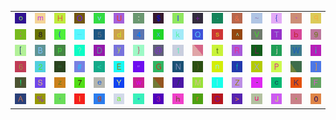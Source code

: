 <table>
<tr>
<td><img src="6F.gif"></td>
<td><img src="6D.gif"></td>
<td><img src="48.gif"></td>
<td><img src="4F.gif"></td>
<td><img src="76.gif"></td>
<td><img src="55.gif"></td>
<td><img src="3A.gif"></td>
<td><img src="24.gif"></td>
<td><img src="49.gif"></td>
<td><img src="2B.gif"></td>
<td><img src="2E.gif"></td>
<td><img src="26.gif"></td>
<td><img src="7E.gif"></td>
<td><img src="7B.gif"></td>
<td><img src="60.gif"></td>
<td><img src="71.gif"></td>
</tr>
<tr>
<td><img src="3B.gif"></td>
<td><img src="38.gif"></td>
<td><img src="28.gif"></td>
<td><img src="5F.gif"></td>
<td><img src="35.gif"></td>
<td><img src="64.gif"></td>
<td><img src="34.gif"></td>
<td><img src="78.gif"></td>
<td><img src="6B.gif"></td>
<td><img src="51.gif"></td>
<td><img src="73.gif"></td>
<td><img src="5E.gif"></td>
<td><img src="56.gif"></td>
<td><img src="54.gif"></td>
<td><img src="62.gif"></td>
<td><img src="39.gif"></td>
</tr>
<tr>
<td><img src="5B.gif"></td>
<td><img src="42.gif"></td>
<td><img src="70.gif"></td>
<td><img src="3F.gif"></td>
<td><img src="44.gif"></td>
<td><img src="79.gif"></td>
<td><img src="7D.gif"></td>
<td><img src="40.gif"></td>
<td><img src="31.gif"></td>
<td><img src="gr3.gif"></td>
<td><img src="74.gif"></td>
<td><img src="52.gif"></td>
<td><img src="4C.gif"></td>
<td><img src="6A.gif"></td>
<td><img src="57.gif"></td>
<td><img src="69.gif"></td>
</tr>
<tr>
<td><img src="36.gif"></td>
<td><img src="32.gif"></td>
<td><img src="3D.gif"></td>
<td><img src="23.gif"></td>
<td><img src="3C.gif"></td>
<td><img src="45.gif"></td>
<td><img src="22.gif"></td>
<td><img src="47.gif"></td>
<td><img src="4E.gif"></td>
<td><img src="29.gif"></td>
<td><img src="6E.gif"></td>
<td><img src="66.gif"></td>
<td><img src="58.gif"></td>
<td><img src="50.gif"></td>
<td><img src="gr2.gif"></td>
<td><img src="5D.gif"></td>
</tr>
<tr>
<td><img src="21.gif"></td>
<td><img src="53.gif"></td>
<td><img src="7A.gif"></td>
<td><img src="37.gif"></td>
<td><img src="65.gif"></td>
<td><img src="59.gif"></td>
<td><img src="77.gif"></td>
<td><img src="gr1.gif"></td>
<td><img src="2F.gif"></td>
<td><img src="4D.gif"></td>
<td><img src="7C.gif"></td>
<td><img src="5A.gif"></td>
<td><img src="2D.gif"></td>
<td><img src="63.gif"></td>
<td><img src="4B.gif"></td>
<td><img src="46.gif"></td>
</tr>
<tr>
<td><img src="41.gif"></td>
<td><img src="25.gif"></td>
<td><img src="27.gif"></td>
<td><img src="6C.gif"></td>
<td><img src="67.gif"></td>
<td><img src="61.gif"></td>
<td><img src="2A.gif"></td>
<td><img src="33.gif"></td>
<td><img src="68.gif"></td>
<td><img src="72.gif"></td>
<td><img src="43.gif"></td>
<td><img src="3E.gif"></td>
<td><img src="75.gif"></td>
<td><img src="4A.gif"></td>
<td><img src="2C.gif"></td>
<td><img src="30.gif"></td>
</tr>
</table>
